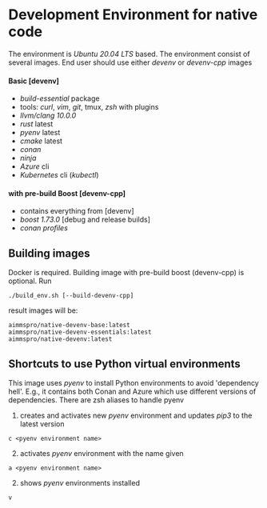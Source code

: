 # Development Environment for native code

The environment is _Ubuntu 20.04 LTS_ based.
The environment consist of several images. End user should use either _devenv_ or _devenv-cpp_ images

#### Basic [devenv]
  - _build-essential_ package
  - tools: _curl_, _vim_, _git_, tmux, _zsh_ with plugins
  - _llvm/clang 10.0.0_
  - _rust_ latest
  - _pyenv_ latest
  - _cmake_ latest
  - _conan_
  - _ninja_
  - _Azure_ cli
  - _Kubernetes_ cli (_kubectl_)

#### with pre-build Boost [devenv-cpp]
  - contains everything from [devenv]
  - _boost 1.73.0_ [debug and release builds]
  - _conan profiles_

## Building images

Docker is required. Building image with pre-build boost (devenv-cpp) is optional. Run 
~~~~
./build_env.sh [--build-devenv-cpp]
~~~~

result images will be:

~~~~
aimmspro/native-devenv-base:latest
aimmspro/native-devenv-essentials:latest
aimmspro/native-devenv:latest
~~~~


## Shortcuts to use Python virtual environments

This image uses _pyenv_ to install Python environments to avoid 'dependency hell'. E.g., it contains both Conan and Azure
which use different versions of dependencies. There are zsh aliases to handle pyenv

1. creates and activates new _pyenv_ environment and updates _pip3_ to the latest version
~~~~
c <pyenv environment name> 
~~~~

2. activates _pyenv_ environment with the name given
~~~~
a <pyenv environment name> 
~~~~

2. shows _pyenv_ environments installed
~~~~
v
~~~~



